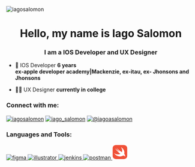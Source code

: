 <p align="left"> <img src="https://komarev.com/ghpvc/?username=iagosalomon&label=Profile%20views&color=0e75b6&style=flat" alt="iagosalomon" /> </p>

<h1 align="center">Hello, my name is Iago Salomon</h1>
<h3 align="center">I am a IOS Developer and UX Designer</h3>


- 🔭 IOS Developer **6 years**<br>
**ex-apple developer academy|Mackenzie, ex-itau, ex- Jhonsons and Jhonsons**

- 👨‍💻 UX Designer **currently in college**

<h3 align="left">Connect with me:</h3>
<p align="left">
<a href="https://linkedin.com/in/iagosalomon" target="blank"><img align="center" src="https://raw.githubusercontent.com/rahuldkjain/github-profile-readme-generator/master/src/images/icons/Social/linked-in-alt.svg" alt="iagosalomon" height="30" width="40" /></a>
<a href="https://instagram.com/iago_salomon" target="blank"><img align="center" src="https://raw.githubusercontent.com/rahuldkjain/github-profile-readme-generator/master/src/images/icons/Social/instagram.svg" alt="iago_salomon" height="30" width="40" /></a>
<a href="https://medium.com/@iagoasalomon" target="blank"><img align="center" src="https://raw.githubusercontent.com/rahuldkjain/github-profile-readme-generator/master/src/images/icons/Social/medium.svg" alt="@iagoasalomon" height="30" width="40" /></a>
</p>

<h3 align="left">Languages and Tools:</h3>
<p align="left"> <a href="https://www.figma.com/" target="_blank" rel="noreferrer"> <img src="https://www.vectorlogo.zone/logos/figma/figma-icon.svg" alt="figma" width="40" height="40"/> </a> <a href="https://www.adobe.com/in/products/illustrator.html" target="_blank" rel="noreferrer"> <img src="https://www.vectorlogo.zone/logos/adobe_illustrator/adobe_illustrator-icon.svg" alt="illustrator" width="40" height="40"/> </a> <a href="https://www.jenkins.io" target="_blank" rel="noreferrer"> <img src="https://www.vectorlogo.zone/logos/jenkins/jenkins-icon.svg" alt="jenkins" width="40" height="40"/> </a> <a href="https://postman.com" target="_blank" rel="noreferrer"> <img src="https://www.vectorlogo.zone/logos/getpostman/getpostman-icon.svg" alt="postman" width="40" height="40"/> </a> <a href="https://developer.apple.com/swift/" target="_blank" rel="noreferrer"> <img src="https://raw.githubusercontent.com/devicons/devicon/master/icons/swift/swift-original.svg" alt="swift" width="40" height="40"/> </a> </p>
